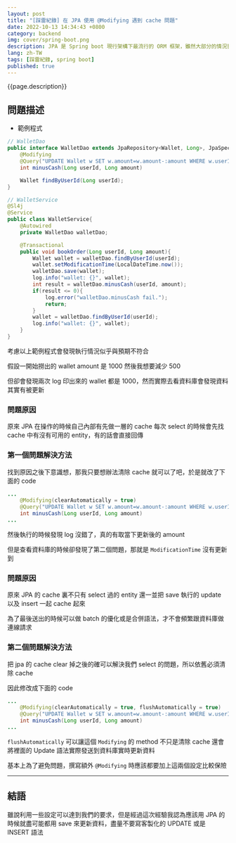 ```yaml
---
layout: post
title: "[踩雷紀錄] 在 JPA 使用 @Modifying 遇到 cache 問題"
date: 2022-10-13 14:34:43 +0800
category: backend
img: cover/spring-boot.png
description: JPA 是 Spring boot 現行架構下最流行的 ORM 框架，雖然大部分的情況我們都可以直接使用 JPA 提供的介面來進行操作，不過有時候還是會有一些特殊的客製化需求要處理，這次的問題發生在我們撰寫了一個的 @Modifying 的方法，但卻造成後續操作不如預期，之後又陸續踩到各種地雷，特別紀錄一下
lang: zh-TW
tags: [踩雷紀錄, spring boot]
published: true
---
```


{{page.description}}

## 問題描述

+ 範例程式

```java
// WalletDao
public interface WalletDao extends JpaRepository<Wallet, Long>, JpaSpecificationExecutor<Wallet>{
    @Modifying
    @Query("UPDATE Wallet w SET w.amount=w.amount-:amount WHERE w.userId=:userId AND w.amount-:amount >= 0")
    int minusCash(Long userId, Long amount)

    Wallet findByUserId(Long userId);
}

// WalletService
@Sl4j
@Service
public class WalletService{
    @Autowired
    private WalletDao walletDao;

    @Transactional
    public void bookOrder(Long userId, Long amount){
        Wallet wallet = walletDao.findByUserId(userId);
        wallet.setModificationTime(LocalDateTime.now());
        walletDao.save(wallet);
        log.info("wallet: {}", wallet);
        int result = walletDao.minusCash(userId, amount);
        if(result <= 0){
            log.error("walletDao.minusCash fail.");
            return;
        }
        wallet = walletDao.findByUserId(userId);
        log.info("wallet: {}", wallet);
    }
}
```

考慮以上範例程式會發現執行情況似乎與預期不符合

假設一開始撈出的 wallet amount 是 1000 然後我想要減少 500

但卻會發現兩次 log 印出來的 wallet 都是 1000，然而實際去看資料庫會發現資料其實有被更新

### 問題原因

原來 JPA 在操作的時候自己內部有先做一層的 cache 每次 select 的時候會先找 cache 中有沒有可用的 entity，有的話會直接回傳

### 第一個問題解決方法

找到原因之後下意識想，那我只要想辦法清除 cache 就可以了吧，於是就改了下面的 code

```java
...
    @Modifying(clearAutomatically = true)
    @Query("UPDATE Wallet w SET w.amount=w.amount-:amount WHERE w.userId=:userId AND w.amount-:amount >= 0")
    int minusCash(Long userId, Long amount)
...
```

然後執行的時候發現 log 沒錯了，真的有取當下更新後的 amount

但是查看資料庫的時候卻發現了第二個問題，那就是 `ModificationTime` 沒有更新到

### 問題原因

原來 JPA 的 cache 裏不只有 select 過的 entity 還一並把 save 執行的 update 以及 insert 一起 cache 起來

為了最後送出的時候可以做 batch 的優化或是合併語法，才不會頻繁跟資料庫做連線請求

### 第二個問題解決方法

把 jpa 的 cache clear 掉之後的確可以解決我們 select 的問題，所以依舊必須清除 cache

因此修改成下面的 code

```java
...
    @Modifying(clearAutomatically = true, flushAutomatically = true)
    @Query("UPDATE Wallet w SET w.amount=w.amount-:amount WHERE w.userId=:userId AND w.amount-:amount >= 0")
    int minusCash(Long userId, Long amount)
...
```

`flushAutomatically` 可以讓這個 `Modifying` 的 method 不只是清除 cache 還會將裡面的 Update 語法實際發送到資料庫實時更新資料

基本上為了避免問題，撰寫額外 `@Modifying` 時應該都要加上這兩個設定比較保險

---

## 結語

雖說利用一些設定可以達到我們的要求，但是經過這次經驗我認為應該用 JPA 的時候就盡可能都用 save 來更新資料，盡量不要寫客製化的 UPDATE 或是 INSERT 語法
